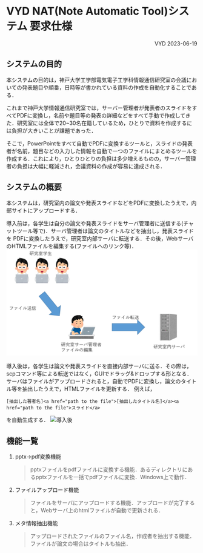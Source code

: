 # VYD NAT(Note Automatic Tool)システム 要求仕様
<div style="text-align: right;">
    VYD  2023-06-19
</div>

## システムの目的
本システムの目的は，神戸大学工学部電気電子工学科情報通信研究室の会議においての発表題目や順番，日時等が書かれている資料の作成を自動化することである．

これまで神戸大学情報通信研究室では，サーバー管理者が発表者のスライドをすべてPDFに変換し，名前や題目等の発表の詳細などをすべて手動で作成してきた．研究室には全体で20~30名在籍しているため，ひとりで資料を作成するには負担が大きいことが課題であった．

そこで，PowerPointをすべて自動でPDFに変換するツールと，スライドの発表者が名前，題目などの入力した情報を自動で一つのファイルにまとめるツールを作成する．これにより，ひとりひとりの負担は多少増えるものの，サーバー管理者の負担は大幅に軽減され，会議資料の作成が容易に達成される．

## システムの概要
本システムは，研究室内の論文や発表スライドなどをPDFに変換したうえで，内部サイトにアップロードする．

導入前は，各学生は自分の論文や発表スライドをサーバ管理者に送信する(チャットツール等で)．サーバ管理者は論文のタイトルなどを抽出し，発表スライドを
PDFに変換したうえで，研究室内部サーバに転送する．その後，WebサーバのHTMLファイルを編集する(ファイルへのリンク等)．
![導入前](image/before.png)

導入後は，各学生は論文や発表スライドを直接内部サーバに送る．その際は，scpコマンド等による転送ではなく，GUIでドラッグ&ドロップする形となる．
サーバはファイルがアップロードされると，自動でPDFに変換し，論文のタイトル等を抽出したうえで，HTMLファイルを更新する．
例えば，

```[抽出した著者名]<a href="path to the file">[抽出したタイトル名]</a><a href="path to the file">スライド</a>```

を自動生成する．
![導入後](image/after.png)

## 機能一覧
1. pptx→pdf変換機能 
    > pptxファイルをpdfファイルに変換する機能．あるディレクトリにあるpptxファイルを一括でpdfファイルに変換．Windows上で動作．
2. ファイルアップロード機能
    > ファイルをサーバにアップロードする機能．アップロードが完了すると，Webサーバ上のhtmlファイルが自動で更新される．
3. メタ情報抽出機能
    > アップロードされたファイルのファイル名，作成者を抽出する機能．ファイルが論文の場合はタイトルも抽出．
